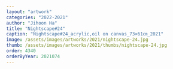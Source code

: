 ```yaml
---
layout: "artwork"
categories: "2022-2021"
author: "Jihoon Ha"
title: "Nightscape#24"
caption: "Nightscape#24_acrylic,oil on canvas_73×61㎝_2021"
image: /assets/images/artworks/2021/nightscape-24.jpg
thumb: /assets/images/artworks/2021/thumbs/nightscape-24.jpg
order: 4340
orderByYear: 2021074
---
```

